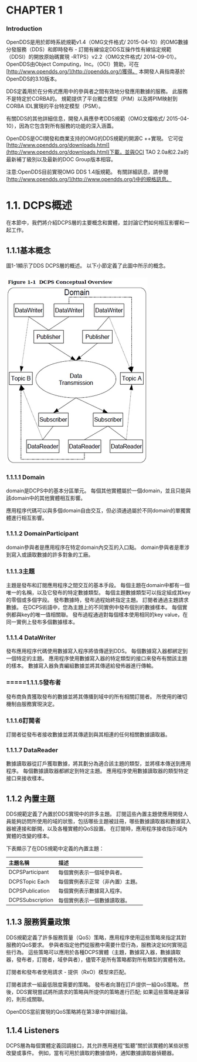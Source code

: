 # **CHAPTER 1**

### **Introduction**

OpenDDS是用於即時系統規範v1.4（OMG文件格式/ 2015-04-10）的OMG數據分發服務（DDS）和即時發布 - 訂閱有線協定DDS互操作性有線協定規範（DDSI）的開放原始碼實現 -RTPS）v2.2（OMG文件格式/ 2014-09-01）。 OpenDDS由Object Computing，Inc。（OCI）贊助，可在[http://www.opendds.org/](http://opendds.org/)獲得。 本開發人員指南基於OpenDDS的3.10版本。

DDS定義用於在分佈式應用中的參與者之間有效地分發應用數據的服務。 此服務不是特定於CORBA的。 規範提供了平台獨立模型（PIM）以及將PIM映射到CORBA IDL實現的平台特定模型（PSM）。

有關DDS的其他詳細信息，開發人員應參考DDS規範（OMG文檔格式/ 2015-04-10），因為它包含對所有服務的功能的深入涵蓋。

OpenDDS是OCI開發和商業支持的OMG的DDS規範的開源C ++實現。 它可從[http://www.opendds.org/downloads.html](http://www.opendds.org/downloads.html)下載，並與OCI TAO 2.0a和2.2a的最新補丁級別以及最新的DOC Group版本相容。

注意:OpenDDS目前實現OMG DDS 1.4版規範。 有關詳細訊息，請參閱[http://www.opendds.org/](http://www.opendds.org/)中的規格訊息。

# 1.1. DCPS概述

在本節中，我們將介紹DCPS層的主要概念和實體，並討論它們如何相互影響和一起工作。

## 1.1.1基本概念

圖1-1顯示了DDS DCPS層的概述。 以下小節定義了此圖中所示的概念。

### ![](/1.1.jpg)

### 1.1.1.1 Domain

domain是DCPS中的基本分區單元。 每個其他實體屬於一個domain，並且只能與該domain中的其他實體相互影響。

應用程序代碼可以與多個domain自由交互，但必須通過屬於不同domain的單獨實體進行相互影響。

### 1.1.1.2 DomainParticipant

domain參與者是應用程序在特定domain內交互的入口點。 domain參與者是牽涉到寫入或讀取數據的許多對象的工廠。

### 1.1.1.3主題

主題是發布和訂閱應用程序之間交互的基本手段。 每個主題在domain中都有一個唯一的名稱，以及它發布的特定數據類型。 每個主題數據類型可以指定組成其key的零個或多個字段。 發布數據時，發布過程始終指定主題。 訂閱者通過主題請求數據。 在DCPS術語中，您為主題上的不同實例中發布個別的數據樣本。 每個實例都與key的唯一值相關聯。 發布過程通過對每個樣本使用相同的key value，在同一實例上發布多個數據樣本。

### 1.1.1.4 DataWriter

發布應用程序代碼使用數據寫入程序將值傳遞到DDS。 每個數據寫入器都綁定到一個特定的主題。 應用程序使用數據寫入器的特定類型的接口來發布有關該主題的樣本。 數據寫入器負責編組數據並將其傳遞給發佈器進行傳輸。

### =====1.1.1.5發布者

發布商負責獲取發布的數據並將其傳播到域中的所有相關訂閱者。 所使用的確切機制由服務實現決定。

### 1.1.1.6訂閱者

訂閱者從發布者接收數據並將其傳遞到與其相連的任何相關數據讀取器。

### 1.1.1.7 DataReader

數據讀取器從訂戶獲取數據，將其劃分為適合該主題的類型，並將樣本傳送到應用程序。 每個數據讀取器都綁定到特定主題。 應用程序使用數據讀取器的類型特定接口來接收樣本。

## 1.1.2 內置主題

DDS規範定義了內置於DDS實現中的許多主題。 訂閱這些內置主題使應用開發人員能夠訪問所使用的域的狀態，包括哪些主題被註冊，哪些數據讀取器和數據寫入器被連接和斷開，以及各種實體的QoS設置。 在訂閱時，應用程序接收指示域內實體的改變的樣本。

下表顯示了在DDS規範中定義的內置主題：

| 主題名稱 | 描述 |
| :--- | :--- |
| DCPSParticipant | 每個實例表示一個域參與者。 |
| DCPSTopic Each | 每個實例表示正常（非內置）主題。 |
| DCPSPublication | 每個實例表示數據寫入程序。 |
| DCPSSubscription | 每個實例表示一個數據讀取器。 |

## 1.1.3 服務質量政策

DDS規範定義了許多服務質量（QoS）策略，應用程序使用這些策略來指定其對服務的QoS要求。 參與者指定他們從服務中需要什麼行為，服務決定如何實現這些行為。 這些策略可以應用於各種DCPS實體（主題，數據寫入器，數據讀取器，發布者，訂閱者，域參與者），儘管不是所有策略都對所有類型的實體有效。

訂閱者和發布者使用請求 - 提供（RxO）模型來匹配。

訂閱者請求一組最低限度需要的策略。 發布者向潛在訂戶提供一組QoS策略。 然後，DDS實現嘗試將所請求的策略與所提供的策略進行匹配; 如果這些策略是兼容的，則形成關聯。

OpenDDS當前實現的QoS策略將在第3章中詳細討論。

## 1.1.4 Listeners

DCPS層為每個實體定義回調接口，其允許應用進程“監聽”關於該實體的某些狀態改變或事件。 例如，當有可用於讀取的數據值時，通知數據讀取器偵聽器。



